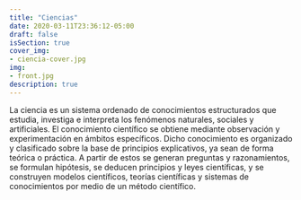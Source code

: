```yaml
---
title: "Ciencias"
date: 2020-03-11T23:36:12-05:00
draft: false
isSection: true
cover_img:
- ciencia-cover.jpg
img: 
- front.jpg
description: true
---
```


La ciencia es un sistema ordenado de conocimientos estructurados que estudia, investiga e interpreta los fenómenos naturales, sociales y artificiales. El conocimiento científico se obtiene mediante observación y experimentación en ámbitos específicos. Dicho conocimiento es organizado y clasificado sobre la base de principios explicativos, ya sean de forma teórica o práctica. A partir de estos se generan preguntas y razonamientos, se formulan hipótesis, se deducen principios y leyes científicas, y se construyen modelos científicos, teorías científicas y sistemas de conocimientos por medio de un método científico.
